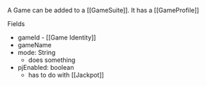 A Game can be added to a [[GameSuite]].  It has a [[GameProfile]] 

Fields

- gameId - [[Game Identity]]
- gameName
- mode: String
	- does something
- pjEnabled: boolean
	- has to do with [[Jackpot]]
